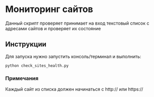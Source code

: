 # Мониторинг сайтов

Данный скрипт проверяет принимает на вход текстовый список с адресами сайтов и проверяет их состояние

## Инструкции

Для запуска нужно запустить консоль/терминал и выполнить:
```
python check_sites_health.py
```

### Примечания
Каждый сайт из списка должен начинаться с http:// или https://

